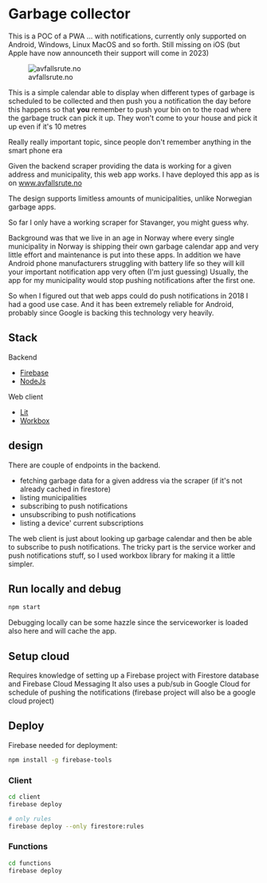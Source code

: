 # Garbage collector

This is a POC of a PWA ... with notifications, currently only supported on Android, Windows, Linux MacOS and so forth.
Still missing on iOS (but Apple have now announceth their support will come in 2023)

<figure>
    <img src="https://storage.googleapis.com/atle-static/backgrounds/avfallsrute.jpg"
         alt="avfallsrute.no">
    <figcaption>avfallsrute.no</figcaption>
</figure>

This is a simple calendar able to display when different types of garbage is scheduled to be collected and then push you a notification the day before this happens so that **you** remember to push your bin on to the road where the garbage truck can pick it up. They won't come to your house and pick it up even if it's 10 metres

Really really important topic, since people don't remember anything in the smart phone era

Given the backend scraper providing the data is working for a given address and municipality, this web app works. I have deployed this app as is on www.avfallsrute.no

The design supports limitless amounts of municipalities, unlike Norwegian garbage apps.

So far I only have a working scraper for Stavanger, you might guess why.

Background was that we live in an age in Norway where every single municipality in Norway is shipping their own garbage calendar app and very little effort and maintenance is put into these apps. In addition we have Android phone manufacturers struggling with battery life so they will kill your important notification app very often (I'm just guessing)
Usually, the app for my municipality would stop pushing notifications after the first one.

So when I figured out that web apps could do push notifications in 2018 I had a good use case. And it has been extremely reliable for Android, probably since Google is backing this technology very heavily.

## Stack

Backend

- [Firebase](https://firebase.google.com/)
- [NodeJs](https://nodejs.org/en/)

Web client

- [Lit](https://lit.dev)
- [Workbox](https://developer.chrome.com/docs/workbox/)

## design

There are couple of endpoints in the backend.

- fetching garbage data for a given address via the scraper (if it's not already cached in firestore)
- listing municipalities
- subscribing to push notifications
- unsubscribing to push notifications
- listing a device' current subscriptions

The web client is just about looking up garbage calendar and then be able to subscribe to push notifications.
The tricky part is the service worker and push notifications stuff, so I used workbox library for making it a little simpler.

## Run locally and debug

```sh
npm start
```

Debugging locally can be some hazzle since the serviceworker is loaded also here and will cache the app.

## Setup cloud

Requires knowledge of setting up a Firebase project with Firestore database and Firebase Cloud Messaging
It also uses a pub/sub in Google Cloud for schedule of pushing the notifications (firebase project will also be a google cloud project)

## Deploy

Firebase needed for deployment:

```sh
npm install -g firebase-tools
```

### Client

```sh
cd client
firebase deploy

# only rules
firebase deploy --only firestore:rules
```

### Functions

```sh
cd functions
firebase deploy

```
